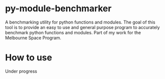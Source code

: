 # py-module-benchmarker
A benchmarking utility for python functions and modules. The goal of this tool is to provide an easy to use and general purpose program to accurately benchmark python functions and modules. Part of my work for the Melbourne Space Program. 

# How to use 

Under progress 